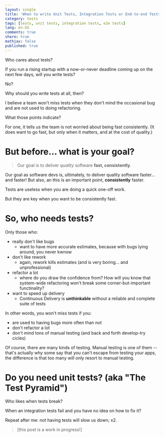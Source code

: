 ```yaml
---
layout: single
title: 'When to write Unit Tests, Integration Tests or End-to-end Tests?'
category: tests
tags: [tests, unit tests, integration tests, e2e tests]
lang: en-US
comments: true
share: true
mathjax: false
published: true
---
```


Who cares about tests?

If you run a rising startup with a now-or-never deadline coming up on the next few days, will you write tests?

No?

Why should you write tests at all, then?

I believe a team won't miss tests when they don't mind the occasional bug and are not used to doing refactoring.

What those points indicate?

For one, it tells us the team is not worried about being fast consistently. (It does want to go fast, but only when it matters, and at the cost of quality.)

# But before... what is your goal?

> Our goal is to deliver *quality* software **fast, consistently**.

Our goal as software devs is, ultimately, to deliver quality software faster... and faster! But also, an this is an important point, **consistently** faster.

Tests are useless when you are doing a quick one-off work.

But they are key when you want to be consistently fast.

# So, who needs tests?

Only those who:
- really don't like bugs
  - want to have more accurate estimates, because with bugs lying around, you never kwnow
- don't like rework
  - again, rework kills estimates (and is very boring... and unprofessional)
- refactor a lot
  - where do you draw the confidence from? How will you know that system-wide refactoring won't break some corner-but-important functinality?
- want to speed up delivery
  - Continuous Delivery is **unthinkable** without a reliable and complete suite of tests

In other words, you won't miss tests if you:
- are used to having bugs more often than not
- don't refactor a lot
- don't mind tons of manual testing (and back and forth develop-try cicles)

Of course, there are many kinds of testing. Manual testing is one of them -- that's actually why some say that you can't escape
from testing your apps, the difference is that too many will only resort to manual testing.

# Do you need unit tests? (aka "The Test Pyramid")

Who likes when tests break?

When an integration tests fail and you have no idea on how to fix it?

Repeat after me: not having tests will slow us down; x2.

> [this post is a work in progress!]
